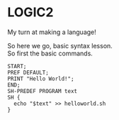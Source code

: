 # LOGIC2
My turn at making a language!

So here we go, basic syntax lesson.<br/>
So first the basic commands.

```LOGIC2
START;
PREF DEFAULT;
PRINT "Hello World!";
END;
SH-PREDEF PROGRAM text
SH {
  echo "$text" >> helloworld.sh
}
```
